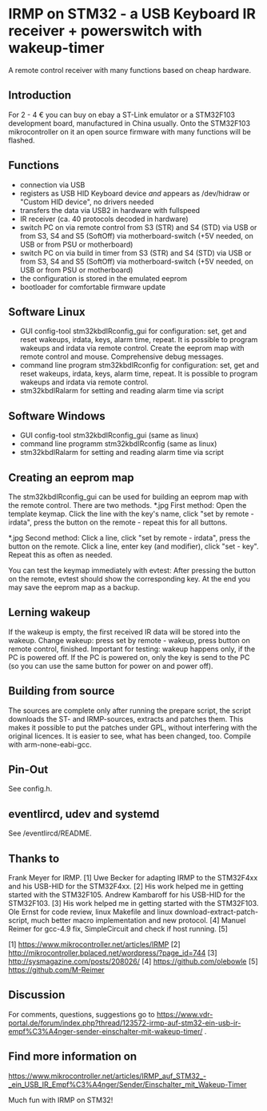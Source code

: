 # IRMP on STM32 - a USB Keyboard IR receiver + powerswitch with wakeup-timer

A remote control receiver with many functions based on cheap hardware.
 
## Introduction
For 2 - 4 € you can buy on ebay a ST-Link emulator or a STM32F103 development board, manufactured in China usually. Onto the STM32F103 mikrocontroller on it an open source firmware with many functions will be flashed. 

## Functions
* connection via USB 
* registers as USB HID Keyboard device *and* appears as /dev/hidraw or "Custom HID device", no drivers needed
* transfers the data via USB2 in hardware with fullspeed 
* IR receiver (ca. 40 protocols decoded in hardware) 
* switch PC on via remote control from S3 (STR) and S4 (STD) via USB or from S3, S4 and S5 (SoftOff) via motherboard-switch (+5V needed, on USB or from PSU or motherboard) 
* switch PC on via build in timer from S3 (STR) and S4 (STD) via USB or from S3, S4 and S5 (SoftOff) via motherboard-switch (+5V needed, on USB or from PSU or motherboard) 
* the configuration is stored in the emulated eeprom
* bootloader for comfortable firmware update

## Software Linux
* GUI config-tool stm32kbdIRconfig_gui for configuration: set, get and reset wakeups, irdata, keys, alarm time, repeat. It is possible to program wakeups and irdata via remote control. Create the eeprom map with remote control and mouse. Comprehensive debug messages.
* command line program stm32kbdIRconfig for configuration: set, get and reset wakeups, irdata, keys, alarm time, repeat. It is possible to program wakeups and irdata via remote control.
* stm32kbdIRalarm for setting and reading alarm time via script

## Software Windows
* GUI config-tool stm32kbdIRconfig_gui (same as linux)
* command line programm stm32kbdIRconfig (same as linux)
* stm32kbdIRalarm for setting and reading alarm time via script

## Creating an eeprom map
The stm32kbdIRconfig_gui can be used for building an eeprom map with the remote control. There are two methods.
*.jpg
First method: Open the template keymap.
Click the line with the key's name, click "set by remote - irdata", press the button on the remote - repeat this for all buttons.

*.jpg
Second method: Click a line, click "set by remote - irdata", press the button on the remote.
Click a line, enter key (and modifier), click "set - key".
Repeat this as often as needed.

You can test the keymap immediately with evtest: After pressing the button on the remote, evtest should show the corresponding key.
At the end you may save the eeprom map as a backup.

## Lerning wakeup
If the wakeup is empty, the first received IR data will be stored into the wakeup.
Change wakeup: press set by remote - wakeup, press button on remote control, finished.
Important for testing: wakeup happens only, if the PC is powered off.
If the PC is powered on, only the key is send to the PC (so you can use the same button for power on and power off).

## Building from source
The sources are complete only after running the prepare script, the script downloads the ST- and IRMP-sources, extracts and patches them.
This makes it possible to put the patches under GPL, without interfering with the original licences.
It is easier to see, what has been changed, too.
Compile with arm-none-eabi-gcc.

## Pin-Out
See config.h.

## eventlircd, udev and systemd
See /eventlircd/README.

## Thanks to
Frank Meyer for IRMP. [1]
Uwe Becker for adapting IRMP to the STM32F4xx and his USB-HID for the STM32F4xx. [2]
His work helped me in getting started with the STM32F105.
Andrew Kambaroff for his USB-HID for the STM32F103. [3]
His work helped me in getting started with the STM32F103.
Ole Ernst for code review, linux Makefile and linux download-extract-patch-script, much better macro implementation and new protocol. [4]
Manuel Reimer for gcc-4.9 fix, SimpleCircuit and check if host running. [5]

[1] https://www.mikrocontroller.net/articles/IRMP
[2] http://mikrocontroller.bplaced.net/wordpress/?page_id=744
[3] http://sysmagazine.com/posts/208026/
[4] https://github.com/olebowle
[5] https://github.com/M-Reimer

## Discussion
For comments, questions, suggestions go to https://www.vdr-portal.de/forum/index.php?thread/123572-irmp-auf-stm32-ein-usb-ir-empf%C3%A4nger-sender-einschalter-mit-wakeup-timer/ .

## Find more information on
https://www.mikrocontroller.net/articles/IRMP_auf_STM32_-_ein_USB_IR_Empf%C3%A4nger/Sender/Einschalter_mit_Wakeup-Timer

Much fun with IRMP on STM32!
